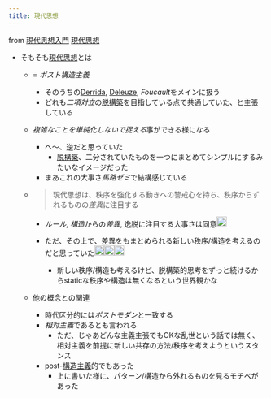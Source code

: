 ```yaml
---
title: 現代思想
---
```


from [現代思想入門](%E7%8F%BE%E4%BB%A3%E6%80%9D%E6%83%B3%E5%85%A5%E9%96%80.md)
[現代思想](%E7%8F%BE%E4%BB%A3%E6%80%9D%E6%83%B3.md)

* そもそも[現代思想](%E7%8F%BE%E4%BB%A3%E6%80%9D%E6%83%B3.md)とは
  * = *ポスト構造主義*
    * そのうちの[Derrida](Derrida.md), [Deleuze](Deleuze.md), *Foucault*をメインに扱う
    * どれも*二項対立*の[脱構築](%E8%84%B1%E6%A7%8B%E7%AF%89.md)を目指している点で共通していた、と主張している
  * *複雑なことを単純化しないで捉える*事ができる様になる
    * へ〜、逆だと思っていた
      * [脱構築](%E8%84%B1%E6%A7%8B%E7%AF%89.md)、二分されていたものを一つにまとめてシンプルにするみたいなイメージだった
    * まあこれの大事さ*馬路ゼミ*で結構感じている
  * 
     > 
     > 現代思想は、秩序を強化する動きへの警戒心を持ち、秩序からずれるものの*差異*に注目する
    
    * *ルール*, *構造*からの*差異*, 逸脱に注目する大事さは同意<img src='https://scrapbox.io/api/pages/blu3mo-public/blu3mo/icon' alt='blu3mo.icon' height="19.5"/>
    * ただ、その上で、差異をもまとめられる新しい秩序/構造を考えるのだと思っていた<img src='https://scrapbox.io/api/pages/blu3mo-public/blu3mo/icon' alt='blu3mo.icon' height="19.5"/><img src='https://scrapbox.io/api/pages/blu3mo-public/blu3mo/icon' alt='blu3mo.icon' height="19.5"/><img src='https://scrapbox.io/api/pages/blu3mo-public/blu3mo/icon' alt='blu3mo.icon' height="19.5"/>

      * 新しい秩序/構造も考えるけど、脱構築的思考をずっと続けるからstaticな秩序や構造は無くなるという世界観かな
  * 他の概念との関連
    * 時代区分的には*ポストモダン*と一致する
    * *相対主義*であるとも言われる
      * ただ、じゃあどんな主義主張でもOKな乱世という話では無く、相対主義を前提に新しい共存の方法/秩序を考えようというスタンス
    * post-[構造主義](%E6%A7%8B%E9%80%A0%E4%B8%BB%E7%BE%A9.md)的でもあった
      * 上に書いた様に、パターン/構造から外れるものを見るモチベがあった
